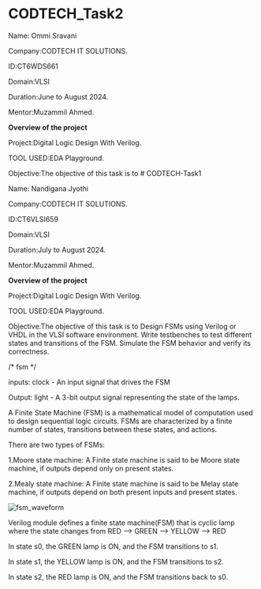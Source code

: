 # CODTECH_Task2

Name: Ommi Sravani

Company:CODTECH IT SOLUTIONS.

ID:CT6WDS661

Domain:VLSI

Duration:June to August 2024.

Mentor:Muzammil Ahmed.

**Overview of the project**

Project:Digital Logic Design With Verilog.

TOOL USED:EDA Playground.

Objective:The objective of this task is to # CODTECH-Task1

Name: Nandigana Jyothi

Company:CODTECH IT SOLUTIONS.

ID:CT6VLSI659

Domain:VLSI

Duration:July to August 2024.

Mentor:Muzammil Ahmed.

**Overview of the project**

Project:Digital Logic Design With Verilog.

TOOL USED:EDA Playground.

Objective:The objective of this task is to Design FSMs using Verilog or VHDL in the VLSI software environment. Write testbenches to test different states and transitions of the FSM. Simulate the FSM behavior and verify its correctness.

/* fsm */

inputs: clock - An input signal that drives the FSM

Output: light - A 3-bit output signal representing the state of the lamps.

A Finite State Machine (FSM) is a mathematical model of computation used to design sequential logic circuits. FSMs are characterized by a finite number of states, transitions between these states, and actions. 

There are two types of FSMs:

1.Moore state machine: A Finite state machine is said to be Moore state machine, if outputs depend only on present states.

2.Mealy state machine: A Finite state machine is said to be Melay state machine, if outputs depend on both present inputs and present states.

![fsm_waveform](https://github.com/user-attachments/assets/477a0952-3dac-47ba-8b59-29789acbf6b6)

Verilog module defines a finite state machine(FSM) that is cyclic lamp where the state changes from RED --> GREEN --> YELLOW --> RED

In state s0, the GREEN lamp is ON, and the FSM transitions to s1.

In state s1, the YELLOW lamp is ON, and the FSM transitions to s2.

In state s2, the RED lamp is ON, and the FSM transitions back to s0.


